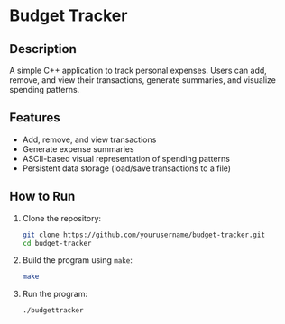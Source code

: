 
# Budget Tracker

## Description
A simple C++ application to track personal expenses. Users can add, remove, and view their transactions, generate summaries, and visualize spending patterns.

## Features
- Add, remove, and view transactions
- Generate expense summaries
- ASCII-based visual representation of spending patterns
- Persistent data storage (load/save transactions to a file)

## How to Run
1. Clone the repository:
   ```bash
   git clone https://github.com/yourusername/budget-tracker.git
   cd budget-tracker
   ```
2. Build the program using `make`:
   ```bash
   make
   ```
3. Run the program:
   ```bash
   ./budgettracker
   ```
